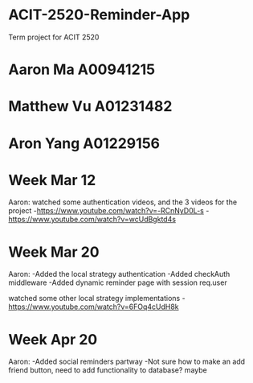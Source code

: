 # ACIT-2520-Reminder-App
Term project for ACIT 2520
# Aaron Ma A00941215
# Matthew Vu A01231482
# Aron Yang A01229156

# Week Mar 12
Aaron:
watched some authentication videos, and the 3 videos for the project
-https://www.youtube.com/watch?v=-RCnNyD0L-s
-https://www.youtube.com/watch?v=wcUdBgktd4s

# Week Mar 20
Aaron:
-Added the local strategy authentication
-Added checkAuth middleware
-Added dynamic reminder page with session req.user

watched some other local strategy implementations
-https://www.youtube.com/watch?v=6FOq4cUdH8k

# Week Apr 20
Aaron:
-Added social reminders partway
-Not sure how to make an add friend button, need to add functionality to database? maybe



